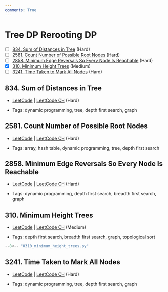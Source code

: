 ```yaml
---
comments: True
---
```


# Tree DP Rerooting DP

- [ ] [834. Sum of Distances in Tree](https://leetcode.cn/problems/sum-of-distances-in-tree/) (Hard)
- [ ] [2581. Count Number of Possible Root Nodes](https://leetcode.cn/problems/count-number-of-possible-root-nodes/) (Hard)
- [ ] [2858. Minimum Edge Reversals So Every Node Is Reachable](https://leetcode.cn/problems/minimum-edge-reversals-so-every-node-is-reachable/) (Hard)
- [x] [310. Minimum Height Trees](https://leetcode.cn/problems/minimum-height-trees/) (Medium)
- [ ] [3241. Time Taken to Mark All Nodes](https://leetcode.cn/problems/time-taken-to-mark-all-nodes/) (Hard)

## 834. Sum of Distances in Tree

-   [LeetCode](https://leetcode.com/problems/sum-of-distances-in-tree/) | [LeetCode CH](https://leetcode.cn/problems/sum-of-distances-in-tree/) (Hard)

-   Tags: dynamic programming, tree, depth first search, graph

## 2581. Count Number of Possible Root Nodes

-   [LeetCode](https://leetcode.com/problems/count-number-of-possible-root-nodes/) | [LeetCode CH](https://leetcode.cn/problems/count-number-of-possible-root-nodes/) (Hard)

-   Tags: array, hash table, dynamic programming, tree, depth first search

## 2858. Minimum Edge Reversals So Every Node Is Reachable

-   [LeetCode](https://leetcode.com/problems/minimum-edge-reversals-so-every-node-is-reachable/) | [LeetCode CH](https://leetcode.cn/problems/minimum-edge-reversals-so-every-node-is-reachable/) (Hard)

-   Tags: dynamic programming, depth first search, breadth first search, graph

## 310. Minimum Height Trees

-   [LeetCode](https://leetcode.com/problems/minimum-height-trees/) | [LeetCode CH](https://leetcode.cn/problems/minimum-height-trees/) (Medium)

-   Tags: depth first search, breadth first search, graph, topological sort

```python title="310. Minimum Height Trees - Python Solution"
--8<-- "0310_minimum_height_trees.py"
```

## 3241. Time Taken to Mark All Nodes

-   [LeetCode](https://leetcode.com/problems/time-taken-to-mark-all-nodes/) | [LeetCode CH](https://leetcode.cn/problems/time-taken-to-mark-all-nodes/) (Hard)

-   Tags: dynamic programming, tree, depth first search, graph
